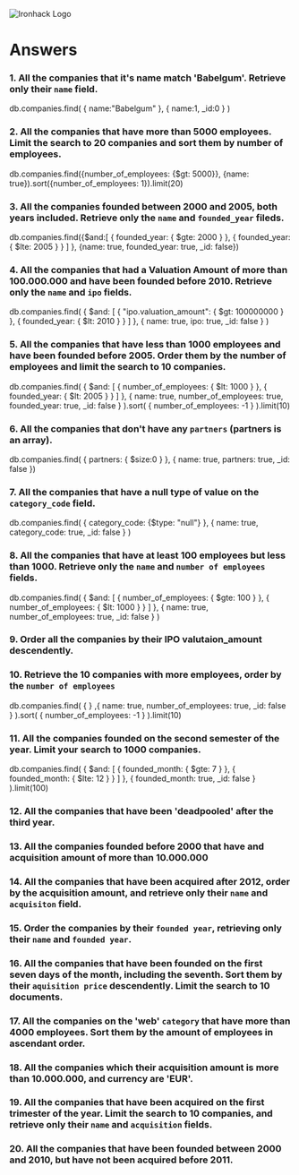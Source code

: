 ![Ironhack Logo](https://i.imgur.com/1QgrNNw.png)

# Answers

### 1. All the companies that it's name match 'Babelgum'. Retrieve only their `name` field.

db.companies.find( { name:"Babelgum" }, { name:1, _id:0 } )

### 2. All the companies that have more than 5000 employees. Limit the search to 20 companies and sort them by **number of employees**.

db.companies.find({number_of_employees: {$gt: 5000}}, {name: true}).sort({number_of_employees: 1}).limit(20)

### 3. All the companies founded between 2000 and 2005, both years included. Retrieve only the `name` and `founded_year` fileds.

db.companies.find({$and:[  { founded_year: { $gte: 2000 } }, { founded_year: { $lte: 2005 } } ]  }, {name: true, founded_year: true, _id: false})

### 4. All the companies that had a Valuation Amount of more than 100.000.000 and have been founded before 2010. Retrieve only the `name` and `ipo` fields.

db.companies.find( { $and: [ { "ipo.valuation_amount": { $gt: 100000000 } }, { founded_year: { $lt: 2010 } } ] }, { name: true, ipo: true, _id: false } )

### 5. All the companies that have less than 1000 employees and have been founded before 2005. Order them by the number of employees and limit the search to 10 companies.

db.companies.find( { $and: [ { number_of_employees: { $lt: 1000 } }, { founded_year: { $lt: 2005 } } ] }, { name: true, number_of_employees: true, founded_year: true, _id: false } ).sort( { number_of_employees: -1 } ).limit(10)

### 6. All the companies that don't have any `partners` (partners is an array).

db.companies.find( { partners: { $size:0 } },  { name: true, partners: true, _id: false })

### 7. All the companies that have a null type of value on the `category_code` field.
db.companies.find( { category_code: {$type: "null"} },  { name: true, category_code: true, _id: false } )

### 8. All the companies that have at least 100 employees but less than 1000. Retrieve only the `name` and `number of employees` fields.

db.companies.find( { $and: [ { number_of_employees: { $gte: 100 } }, { number_of_employees: { $lt: 1000 } } ] }, { name: true, number_of_employees: true,  _id: false } )

### 9. Order all the companies by their IPO valutaion_amount descendently.


### 10. Retrieve the 10 companies with more employees, order by the `number of employees`

db.companies.find( { } ,{ name: true, number_of_employees: true,  _id: false } ).sort( { number_of_employees: -1 } ).limit(10)

### 11. All the companies founded on the second semester of the year. Limit your search to 1000 companies.

db.companies.find( { $and: [ { founded_month: { $gte: 7 } }, { founded_month: { $lte: 12 } } ] }, { founded_month: true,  _id: false } ).limit(100)

### 12. All the companies that have been 'deadpooled' after the third year.

<!-- Your Code Goes Here -->

### 13. All the companies founded before 2000 that have and acquisition amount of more than 10.000.000

<!-- Your Code Goes Here -->

### 14. All the companies that have been acquired after 2012, order by the acquisition amount, and retrieve only their `name` and `acquisiton` field.

<!-- Your Code Goes Here -->

### 15. Order the companies by their `founded year`, retrieving only their `name` and `founded year`.

<!-- Your Code Goes Here -->

### 16. All the companies that have been founded on the first seven days of the month, including the seventh. Sort them by their `aquisition price` descendently. Limit the search to 10 documents.

<!-- Your Code Goes Here -->

### 17. All the companies on the 'web' `category` that have more than 4000 employees. Sort them by the amount of employees in ascendant order.

<!-- Your Code Goes Here -->

### 18. All the companies which their acquisition amount is more than 10.000.000, and currency are 'EUR'.

<!-- Your Code Goes Here -->

### 19. All the companies that have been acquired on the first trimester of the year. Limit the search to 10 companies, and retrieve only their `name` and `acquisition` fields.

<!-- Your Code Goes Here -->

### 20. All the companies that have been founded between 2000 and 2010, but have not been acquired before 2011.

<!-- Your Code Goes Here -->
